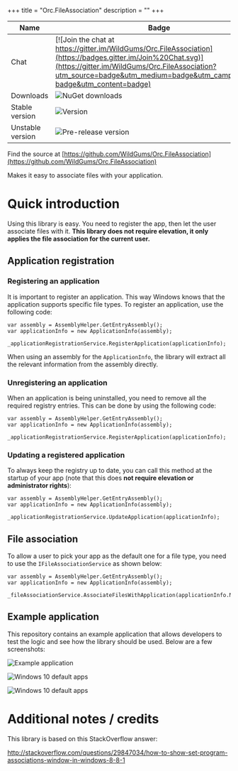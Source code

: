 +++
title = "Orc.FileAssociation" 
description = ""
+++

Name|Badge
---|---
Chat|[![Join the chat at https://gitter.im/WildGums/Orc.FileAssociation](https://badges.gitter.im/Join%20Chat.svg)](https://gitter.im/WildGums/Orc.FileAssociation?utm_source=badge&utm_medium=badge&utm_campaign=pr-badge&utm_content=badge)
Downloads|![NuGet downloads](https://img.shields.io/nuget/dt/orc.fileassociation.svg)
Stable version|![Version](https://img.shields.io/nuget/v/orc.fileassociation.svg)
Unstable version|![Pre-release version](https://img.shields.io/nuget/vpre/orc.fileassociation.svg)

Find the source at [https://github.com/WildGums/Orc.FileAssociation](https://github.com/WildGums/Orc.FileAssociation)

Makes it easy to associate files with your application.

# Quick introduction

Using this library is easy. You need to register the app, then let the user associate files with it. **This library does not require elevation, it only applies
the file association for the current user.**

## Application registration

### Registering an application

It is important to register an application. This way Windows knows that the application supports specific file types. To register an application, use the following code:

```
var assembly = AssemblyHelper.GetEntryAssembly();
var applicationInfo = new ApplicationInfo(assembly);

_applicationRegistrationService.RegisterApplication(applicationInfo);
```

When using an assembly for the `ApplicationInfo`, the library will extract all the relevant information from the assembly directly.

### Unregistering an application

When an application is being uninstalled, you need to remove all the required registry entries. This can be done by using the following code:

```
var assembly = AssemblyHelper.GetEntryAssembly();
var applicationInfo = new ApplicationInfo(assembly);

_applicationRegistrationService.RegisterApplication(applicationInfo);

```

### Updating a registered application

To always keep the registry up to date, you can call this method at the startup of your app (note that this does **not require elevation or administrator rights**):

```
var assembly = AssemblyHelper.GetEntryAssembly();
var applicationInfo = new ApplicationInfo(assembly);

_applicationRegistrationService.UpdateApplication(applicationInfo);
```

## File association

To allow a user to pick your app as the default one for a file type, you need to use the `IFileAssociationService` as shown below:

```
var assembly = AssemblyHelper.GetEntryAssembly();
var applicationInfo = new ApplicationInfo(assembly);

_fileAssociationService.AssociateFilesWithApplication(applicationInfo.Name);
```

## Example application

This repository contains an example application that allows developers to test the logic and see how the library should be used. Below are a few screenshots:

![Example application](../images/orc.fileassociation/example_app.png)

![Windows 10 default apps](../images/orc.fileassociation/windows_10_001.png)

![Windows 10 default apps](../images/orc.fileassociation/windows_10_002.png)

# Additional notes / credits

This library is based on this StackOverflow answer:

http://stackoverflow.com/questions/29847034/how-to-show-set-program-associations-window-in-windows-8-8-1